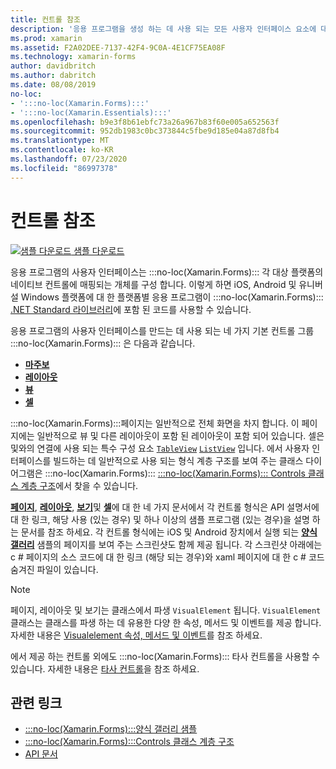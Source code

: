 ```yaml
---
title: 컨트롤 참조
description: '응용 프로그램을 생성 하는 데 사용 되는 모든 사용자 인터페이스 요소에 대 한 설명 :::no-loc(Xamarin.Forms)::: 입니다. 이 문서에서는 응용 프로그램의 사용자 인터페이스를 구성 하는 컨트롤 그룹을 나열 합니다 :::no-loc(Xamarin.Forms)::: .'
ms.prod: xamarin
ms.assetid: F2A02DEE-7137-42F4-9C0A-4E1CF75EA08F
ms.technology: xamarin-forms
author: davidbritch
ms.author: dabritch
ms.date: 08/08/2019
no-loc:
- ':::no-loc(Xamarin.Forms):::'
- ':::no-loc(Xamarin.Essentials):::'
ms.openlocfilehash: b9e3f8b61ebfc73a26a967b83f60e005a652563f
ms.sourcegitcommit: 952db1983c0bc373844c5fbe9d185e04a87d8fb4
ms.translationtype: MT
ms.contentlocale: ko-KR
ms.lasthandoff: 07/23/2020
ms.locfileid: "86997378"
---
```

# <a name="controls-reference"></a>컨트롤 참조

[![샘플 다운로드](~/media/shared/download.png) 샘플 다운로드](https://docs.microsoft.com/samples/xamarin/xamarin-forms-samples/formsgallery/)

응용 프로그램의 사용자 인터페이스는 :::no-loc(Xamarin.Forms)::: 각 대상 플랫폼의 네이티브 컨트롤에 매핑되는 개체를 구성 합니다. 이렇게 하면 iOS, Android 및 유니버설 Windows 플랫폼에 대 한 플랫폼별 응용 프로그램이 :::no-loc(Xamarin.Forms)::: [.NET Standard 라이브러리](~/cross-platform/app-fundamentals/net-standard.md)에 포함 된 코드를 사용할 수 있습니다.

응용 프로그램의 사용자 인터페이스를 만드는 데 사용 되는 네 가지 기본 컨트롤 그룹 :::no-loc(Xamarin.Forms)::: 은 다음과 같습니다.

- [**마주보**](pages.md)
- [**레이아웃**](layouts.md)
- [**뷰**](views.md)
- [**셀**](cells.md)

:::no-loc(Xamarin.Forms):::페이지는 일반적으로 전체 화면을 차지 합니다. 이 페이지에는 일반적으로 뷰 및 다른 레이아웃이 포함 된 레이아웃이 포함 되어 있습니다. 셀은 및와의 연결에 사용 되는 특수 구성 요소 [`TableView`](xref::::no-loc(Xamarin.Forms):::.TableView) [`ListView`](xref::::no-loc(Xamarin.Forms):::.ListView) 입니다. 에서 사용자 인터페이스를 빌드하는 데 일반적으로 사용 되는 형식 계층 구조를 보여 주는 클래스 다이어그램은 :::no-loc(Xamarin.Forms)::: [ :::no-loc(Xamarin.Forms)::: Controls 클래스 계층 구조](~/xamarin-forms/internals/class-hierarchy.md)에서 찾을 수 있습니다.

[**페이지**](pages.md), [**레이아웃**](layouts.md), [**보기**](views.md)및 [**셀**](cells.md)에 대 한 네 가지 문서에서 각 컨트롤 형식은 API 설명서에 대 한 링크, 해당 사용 (있는 경우) 및 하나 이상의 샘플 프로그램 (있는 경우)을 설명 하는 문서를 참조 하세요. 각 컨트롤 형식에는 iOS 및 Android 장치에서 실행 되는 [**양식 갤러리**](https://docs.microsoft.com/samples/xamarin/xamarin-forms-samples/formsgallery) 샘플의 페이지를 보여 주는 스크린샷도 함께 제공 됩니다. 각 스크린샷 아래에는 c # 페이지의 소스 코드에 대 한 링크 (해당 되는 경우)와 xaml 페이지에 대 한 c # 코드 숨겨진 파일이 있습니다.

> [!NOTE]
> 페이지, 레이아웃 및 보기는 클래스에서 파생 `VisualElement` 됩니다. `VisualElement`클래스는 클래스를 파생 하는 데 유용한 다양 한 속성, 메서드 및 이벤트를 제공 합니다. 자세한 내용은 [Visualelement 속성, 메서드 및 이벤트](common-properties.md)를 참조 하세요.

에서 제공 하는 컨트롤 외에도 :::no-loc(Xamarin.Forms)::: 타사 컨트롤을 사용할 수 있습니다. 자세한 내용은 [타사 컨트롤](thirdparty.md)을 참조 하세요.

## <a name="related-links"></a>관련 링크

- [:::no-loc(Xamarin.Forms):::양식 갤러리 샘플](https://docs.microsoft.com/samples/xamarin/xamarin-forms-samples/formsgallery)
- [:::no-loc(Xamarin.Forms):::Controls 클래스 계층 구조](~/xamarin-forms/internals/class-hierarchy.md)
- [API 문서](https://docs.microsoft.com/dotnet/api/xamarin.forms?view=xamarin-forms)
